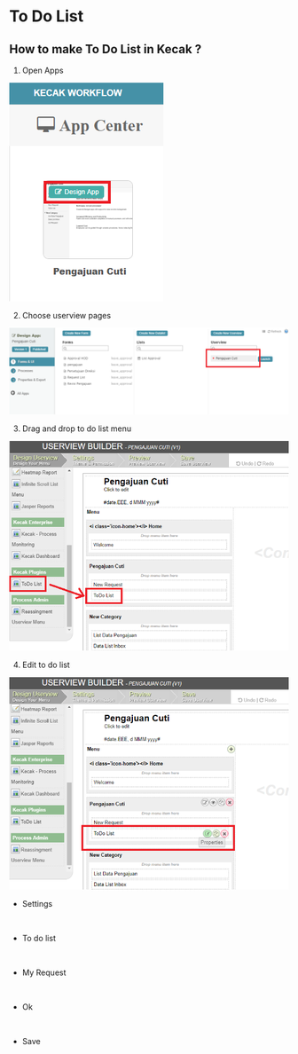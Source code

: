 # To Do List

## How to make To Do List in Kecak ?

1. Open Apps

<img src="https://raw.githubusercontent.com/kinnara-digital-studio/kecak-workflow/master/docs/assets/todolist_designapp.png" alt="todolist_designapp" />


2. Choose userview pages

<img src="https://raw.githubusercontent.com/kinnara-digital-studio/kecak-workflow/master/docs/assets/todolist_userview.png" alt="" />


3. Drag and drop to do list menu

<img src="https://raw.githubusercontent.com/kinnara-digital-studio/kecak-workflow/master/docs/assets/todolist_userviewBuilder.png" alt="" />

4. Edit to do list

<img src="https://raw.githubusercontent.com/kinnara-digital-studio/kecak-workflow/master/docs/assets/todolist_edit.png" alt="" />

- Settings

<img src="https://raw.githubusercontent.com/kinnara-digital-studio/kecak-workflow/master/docs/assets/.png" alt="" />

- To do list

<img src="https://raw.githubusercontent.com/kinnara-digital-studio/kecak-workflow/master/docs/assets/.png" alt="" />

- My Request

<img src="https://raw.githubusercontent.com/kinnara-digital-studio/kecak-workflow/master/docs/assets/.png" alt="" />

- Ok

<img src="https://raw.githubusercontent.com/kinnara-digital-studio/kecak-workflow/master/docs/assets/.png" alt="" />

- Save

<img src="https://raw.githubusercontent.com/kinnara-digital-studio/kecak-workflow/master/docs/assets/.png" alt="" />


